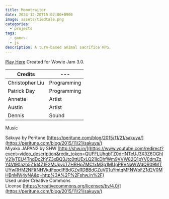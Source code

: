 ```yaml
---
title: Momotraitor
date: 2024-12-20T15:02:00+0900
image: assets/tiedtale.png
categories:
  - projects
tags:
  - games
  - js
description: A turn-based animal sacrifice RPG.
---
```

[Play Here](https://lletter.itch.io/momotraitor)
Created for Wowie Jam 3.0.

| Credits         | ---         |
| --------------- | ----------- |
| Christopher Liu | Programming |
| Patrick Day     | Programming |
| Annette         | Artist      |
| Austin          | Artist      |
| Dennis          | Sound       |
Music

Sakuya by Peritune [https://peritune.com/blog/2015/11/21/sakuya/](https://peritune.com/blog/2015/11/21/sakuya/)  
Miyako JAPAN2 by SHW [http://shw.in/](https://www.youtube.com/redirect?event=video_description&redir_token=QUFFLUhqbTZ0dHNTeUJ3X3Z6OGhIV21yTEU4TndDc2hYZ3xBQ3Jtc0ttUExLQ21lcDhfWm9VVW82Q1pYV0dmZzY4Vl90azh5Z1d4Z1E2MUpycTZHRHpZMC1xM3g1MUpPRVNaWWdQR09MTUYwRHM2NFlfNHVkdFppdlFBdGZyRDBBdGZuV01uYmtqMFNWbFZ1d2V0MHBnMW4yNA&q=http%3A%2F%2Fshw.in%2F)  
Used under Creative Commons License [https://creativecommons.org/licenses/by/4.0/](https://peritune.com/blog/2015/11/21/sakuya/)
